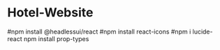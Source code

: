 # Hotel-Website


#npm install @headlessui/react
#npm install react-icons
#npm i lucide-react
npm install prop-types
